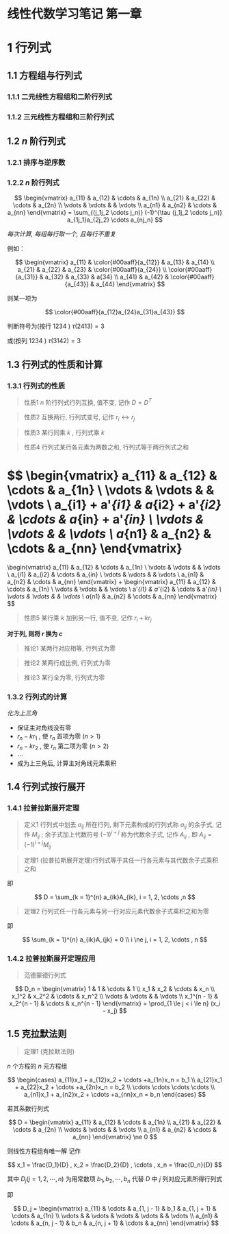 # 线性代数学习笔记 第一章

# 1 行列式
## 1.1 方程组与行列式
### 1.1.1 二元线性方程组和二阶行列式
### 1.1.2 三元线性方程组和三阶行列式
## 1.2 $n$ 阶行列式
### 1.2.1 排序与逆序数
### 1.2.2 $n$ 阶行列式

$$
\begin{vmatrix}
 a_{11} & a_{12} & \cdots & a_{1n} \\
 a_{21} & a_{22} & \cdots & a_{2n} \\
 \vdots & \vdots &   & \vdots \\
 a_{n1} & a_{n2} & \cdots & a_{nn}
\end{vmatrix}
= \sum_{(j_1j_2 \cdots j_n)} (-1)^{\tau (j_1j_2 \cdots j_n)}
a_{1j_1}a_{2j_2} \cdots a_{nj_n}
$$

_每次计算, 每组每行取一个, 且每行不重复_

例如：

$$
\begin{vmatrix}
 a_{11} & \color{#00aaff}{a_{12}} & a_{13}  & a_{14} \\
 a_{21} & a_{22} & a_{23}  & \color{#00aaff}{a_{24}} \\
 \color{#00aaff}{a_{31}}  & a_{32}  & a_{33} & a{34} \\
 a_{41} & a_{42} & \color{#00aaff}{a_{43}} & a_{44}
\end{vmatrix}
$$

则某一项为

$$
\color{#00aaff}{a_{12}a_{24}a_{31}a_{43}}
$$

判断符号为(按行 $1234$ ) $\tau (2413) = 3$

或(按列 $1234$ ) $\tau (3142) = 3$

## 1.3 行列式的性质和计算
### 1.3.1 行列式的性质
> 性质1 $n$ 阶行列式行列互换, 值不变, 记作 $D = D^T$

> 性质2 互换两行, 行列式变号, 记作 $r_i \leftrightarrow r_j$

> 性质3 某行同乘 $k$ , 行列式乘 $k$

> 性质4 行列式某行各元素为两数之和, 行列式等于两行列式之和

$$
\begin{vmatrix}
 a_{11} & a_{12} & \cdots & a_{1n} \\
 \vdots & \vdots &   & \vdots \\
 a_{i1} + a'_{i1} & a_{i2} + a'_{i2} & \cdots & a_{in} + a'_{in} \\
 \vdots & \vdots &   & \vdots \\
 a_{n1} & a_{n2} & \cdots & a_{nn}
\end{vmatrix}
=
\begin{vmatrix}
 a_{11} & a_{12} & \cdots & a_{1n} \\
 \vdots & \vdots &   & \vdots \\
 a_{i1} & a_{i2} & \cdots & a_{in} \\
 \vdots & \vdots &   & \vdots \\
 a_{n1} & a_{n2} & \cdots & a_{nn}
\end{vmatrix}
+
\begin{vmatrix}
 a_{11} & a_{12} & \cdots & a_{1n} \\
 \vdots & \vdots &   & \vdots \\
 a'_{i1} & a'_{i2} & \cdots & a'_{in} \\
 \vdots & \vdots &   & \vdots \\
 a_{n1} & a_{n2} & \cdots & a_{nn}
\end{vmatrix}
$$

> 性质5 某行乘 $k$ 加到另一行, 值不变, 记作 $r_i + kr_j$

**对于列, 则将 $r$ 换为 $c$**

> 推论1 某两行对应相等, 行列式为零

> 推论2 某两行成比例, 行列式为零

> 推论3 某行全为零, 行列式为零

### 1.3.2 行列式的计算

_化为上三角_

- 保证主对角线没有零
- $r_n - kr_1$ , 使 $r_n$ 首项为零 $(n > 1)$
- $r_n - kr_2$ , 使 $r_n$ 第二项为零 $(n > 2)$
- $\cdots$
- 成为上三角后, 计算主对角线元素乘积
  
## 1.4 行列式按行展开
### 1.4.1 拉普拉斯展开定理

> 定义1 行列式中划去 $a_{ij}$ 所在行列, 剩下元素构成的行列式称 $a_{ij}$ 的余子式, 记作 $M_{ij}$ ; 余子式加上代数符号 $(-1)^{i + j}$ 称为代数余子式, 记作 $A_{ij}$ , 即 $A_{ij} = (-1)^{i + j} M_{ij}$

> 定理1 (拉普拉斯展开定理)行列式等于其任一行各元素与其代数余子式乘积之和

即

$$
D = \sum_{k = 1}^{n} a_{ik}A_{ik}, i = 1, 2, \cdots ,n
$$

> 定理2 行列式任一行各元素与另一行对应元素代数余子式乘积之和为零

即

$$
\sum_{k = 1}^{n} a_{ik}A_{jk} = 0 \\
i \ne j, i = 1, 2, \cdots , n
$$

### 1.4.2 拉普拉斯展开定理应用

> 范德蒙德行列式

$$
D_n = 
\begin{vmatrix}
 1 & 1 & \cdots & 1 \\
 x_1 & x_2 & \cdots & x_n \\
 x_1^2 & x_2^2 & \cdots & x_n^2 \\
 \vdots & \vdots &   & \vdots \\
 x_1^{n - 1} & x_2^{n - 1} & \cdots & x_n^{n - 1}
\end{vmatrix}
= \prod_{1 \le j < i \le n}
(x_i - x_j)
$$

## 1.5 克拉默法则

> 定理1 (克拉默法则)

$n$ 个方程的 $n$ 元方程组

$$
\begin{cases}
 a_{11}x_1 + a_{12}x_2 + \cdots +a_{1n}x_n = b_1 \\
 a_{21}x_1 + a_{22}x_2 + \cdots +a_{2n}x_n = b_2 \\
 \cdots \cdots \cdots \cdots \\
 a_{n1}x_1 + a_{n2}x_2 + \cdots +a_{nn}x_n = b_n
\end{cases}
$$

若其系数行列式

$$
D =
\begin{vmatrix}
 a_{11} & a_{12} & \cdots & a_{1n} \\
 a_{21} & a_{22} & \cdots & a_{2n} \\
 \vdots & \vdots &   & \vdots \\
 a_{n1} & a_{n2} & \cdots & a_{nn}
\end{vmatrix}
\ne 0
$$

则线性方程组有唯一解
记作

$$
x_1 = \frac{D_1}{D} , x_2 = \frac{D_2}{D} , \cdots , x_n = \frac{D_n}{D}
$$

其中 $D_j(j = 1, 2, \cdots , n)$ 为用常数项 $b_1, b_2, \cdots , b_n$ 代替 $D$ 中 $j$ 列对应元素所得行列式

即

$$
D_j = 
\begin{vmatrix}
 a_{11} & \cdots & a_{1, j - 1} & b_1 & a_{1, j + 1} & \cdots & a_{1n} \\
 \vdots &   & \vdots & \vdots & \vdots &   & \vdots \\
 a_{n1} & \cdots & a_{n, j - 1} & b_n & a_{n, j + 1} & \cdots & a_{nn}
\end{vmatrix}
$$
